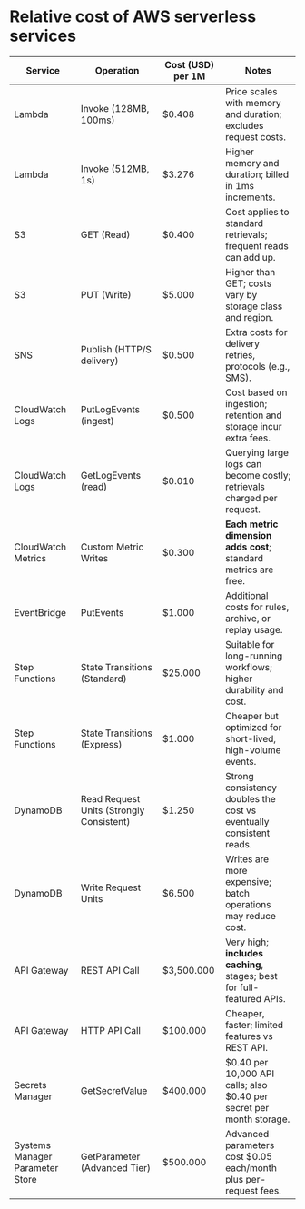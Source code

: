 # Relative cost of AWS serverless services

| Service                         | Operation                                | Cost (USD) per 1M | Notes                                                                  |
| ------------------------------- | ---------------------------------------- | ----------------- | ---------------------------------------------------------------------- |
| Lambda                          | Invoke (128MB, 100ms)                    | $0.408            | Price scales with memory and duration; excludes request costs.         |
| Lambda                          | Invoke (512MB, 1s)                       | $3.276            | Higher memory and duration; billed in 1ms increments.                  |
| S3                              | GET (Read)                               | $0.400            | Cost applies to standard retrievals; frequent reads can add up.        |
| S3                              | PUT (Write)                              | $5.000            | Higher than GET; costs vary by storage class and region.               |
| SNS                             | Publish (HTTP/S delivery)                | $0.500            | Extra costs for delivery retries, protocols (e.g., SMS).               |
| CloudWatch Logs                 | PutLogEvents (ingest)                    | $0.500            | Cost based on ingestion; retention and storage incur extra fees.       |
| CloudWatch Logs                 | GetLogEvents (read)                      | $0.010            | Querying large logs can become costly; retrievals charged per request. |
| CloudWatch Metrics              | Custom Metric Writes                     | $0.300            | **Each metric dimension adds cost**; standard metrics are free.        |
| EventBridge                     | PutEvents                                | $1.000            | Additional costs for rules, archive, or replay usage.                  |
| Step Functions                  | State Transitions (Standard)             | $25.000           | Suitable for long-running workflows; higher durability and cost.       |
| Step Functions                  | State Transitions (Express)              | $1.000            | Cheaper but optimized for short-lived, high-volume events.             |
| DynamoDB                        | Read Request Units (Strongly Consistent) | $1.250            | Strong consistency doubles the cost vs eventually consistent reads.    |
| DynamoDB                        | Write Request Units                      | $6.500            | Writes are more expensive; batch operations may reduce cost.           |
| API Gateway                     | REST API Call                            | $3,500.000        | Very high; **includes caching**, stages; best for full-featured APIs.  |
| API Gateway                     | HTTP API Call                            | $100.000          | Cheaper, faster; limited features vs REST API.                         |
| Secrets Manager                 | GetSecretValue                           | $400.000          | $0.40 per 10,000 API calls; also $0.40 per secret per month storage.   |
| Systems Manager Parameter Store | GetParameter (Advanced Tier)             | $500.000          | Advanced parameters cost $0.05 each/month plus per-request fees.       |
